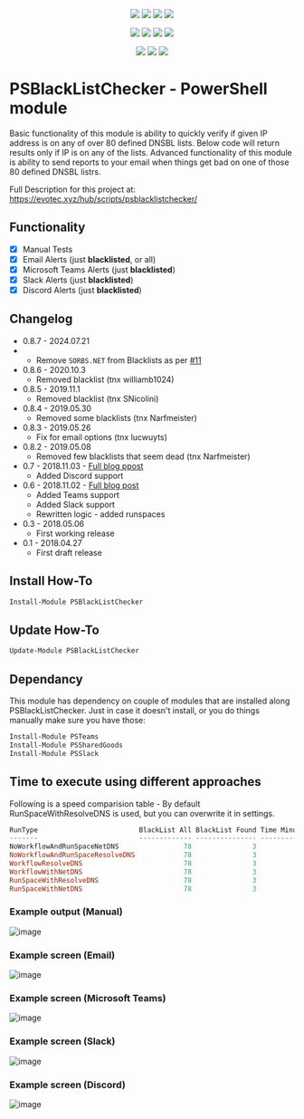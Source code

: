 <p align="center">
  <a href="https://www.powershellgallery.com/packages/PSBlackListChecker"><img src="https://img.shields.io/powershellgallery/v/PSBlackListChecker.svg"></a>
  <a href="https://www.powershellgallery.com/packages/PSBlackListChecker"><img src="https://img.shields.io/powershellgallery/vpre/PSBlackListChecker.svg?label=powershell%20gallery%20preview&colorB=yellow"></a>
  <a href="https://github.com/EvotecIT/PSBlackListChecker"><img src="https://img.shields.io/github/license/EvotecIT/PSBlackListChecker.svg"></a>
  <a href="https://dev.azure.com/evotecpl/PSBlackListChecker/_build/latest?definitionId=3"><img src="https://dev.azure.com/evotecpl/PSBlackListChecker/_apis/build/status/EvotecIT.PSBlackListChecker"></a>
</p>

<p align="center">
  <a href="https://www.powershellgallery.com/packages/PSBlackListChecker"><img src="https://img.shields.io/powershellgallery/p/PSBlackListChecker.svg"></a>
  <a href="https://github.com/EvotecIT/PSBlackListChecker"><img src="https://img.shields.io/github/languages/top/evotecit/PSBlackListChecker.svg"></a>
  <a href="https://github.com/EvotecIT/PSBlackListChecker"><img src="https://img.shields.io/github/languages/code-size/evotecit/PSBlackListChecker.svg"></a>
  <a href="https://github.com/EvotecIT/PSBlackListChecker"><img src="https://img.shields.io/powershellgallery/dt/PSBlackListChecker.svg"></a>
</p>

<p align="center">
  <a href="https://twitter.com/PrzemyslawKlys"><img src="https://img.shields.io/twitter/follow/PrzemyslawKlys.svg?label=Twitter%20%40PrzemyslawKlys&style=social"></a>
  <a href="https://evotec.xyz/hub"><img src="https://img.shields.io/badge/Blog-evotec.xyz-2A6496.svg"></a>
  <a href="https://www.linkedin.com/in/pklys"><img src="https://img.shields.io/badge/LinkedIn-pklys-0077B5.svg?logo=LinkedIn"></a>
</p>

# PSBlackListChecker - PowerShell module

Basic functionality of this module is ability to quickly verify if given IP address is on any of over 80 defined DNSBL lists. Below code will return results only if IP is on any of the lists. Advanced functionality of this module is ability to send reports to your email when things get bad on one of those 80 defined DNSBL listrs.

Full Description for this project at: <https://evotec.xyz/hub/scripts/psblacklistchecker/>

## Functionality

- [x] Manual Tests
- [x] Email Alerts (just **blacklisted**, or all)
- [x] Microsoft Teams Alerts (just **blacklisted**)
- [x] Slack Alerts (just **blacklisted**)
- [x] Discord Alerts (just **blacklisted**)

## Changelog

- 0.8.7 - 2024.07.21
- - Remove `SORBS.NET` from Blacklists as per [#11](https://github.com/EvotecIT/PSBlackListChecker/issues/11)
- 0.8.6 - 2020.10.3
  - Removed blacklist (tnx williamb1024)
- 0.8.5 - 2019.11.1
  - Removed blacklist (tnx SNicolini)
- 0.8.4 - 2019.05.30
  - Removed some blacklists (tnx Narfmeister)
- 0.8.3 - 2019.05.26
  - Fix for email options (tnx lucwuyts)
- 0.8.2 - 2019.05.08
  - Removed few blacklists that seem dead (tnx Narfmeister)
- 0.7 - 2018.11.03 - [Full blog ppost](https://evotec.xyz/psblacklistchecker-added-discord-support/)
  - Added Discord support
- 0.6 - 2018.11.02 - [Full blog post](https://evotec.xyz/psblacklistchecker-notifications-to-microsoft-teams-slack-of-blacklisted-ips/)
  - Added Teams support
  - Added Slack support
  - Rewritten logic - added runspaces
- 0.3 - 2018.05.06
  - First working release
- 0.1 - 2018.04.27
  - First draft release

## Install How-To

```powershell
Install-Module PSBlackListChecker
```

## Update How-To

```powershell
Update-Module PSBlackListChecker
```

## Dependancy

This module has dependency on couple of modules that are installed along PSBlackListChecker. Just in case it doesn't install, or you do things manually make sure you have those:

```powershell
Install-Module PSTeams
Install-Module PSSharedGoods
Install-Module PSSlack
```

## Time to execute using different approaches

Following is a speed comparision table - By default RunSpaceWithResolveDNS is used, but you can overwrite it in settings.

```powershell
RunType                         BlackList All BlackList Found Time Minutes Time Seconds Time Milliseconds
-------                         ------------- --------------- ------------ ------------ -----------------
NoWorkflowAndRunSpaceNetDNS                78               3            0           50                57
NoWorkflowAndRunSpaceResolveDNS            78               3            0           38               980
WorkflowResolveDNS                         78               3            0           42               191
WorkflowWithNetDNS                         78               3            0           39               973
RunSpaceWithResolveDNS                     78               3            0           12               376
RunSpaceWithNetDNS                         78               3            0           10               615
```

### Example output (Manual)

![image](https://evotec.xyz/wp-content/uploads/2018/04/img_5ae61b3ba2c75.png)

### Example screen (Email)

![image](https://evotec.xyz/wp-content/uploads/2018/04/img_5ae624e384d2c.png)

### Example screen (Microsoft Teams)

![image](https://evotec.xyz/wp-content/uploads/2018/11/img_5bdca1f52c3c8.png)

### Example screen (Slack)

![image](https://evotec.xyz/wp-content/uploads/2018/11/img_5bdca221efcaf.png)

### Example screen (Discord)

![image](https://evotec.xyz/wp-content/uploads/2018/11/img_5bddf4c2bfdcc.png)
